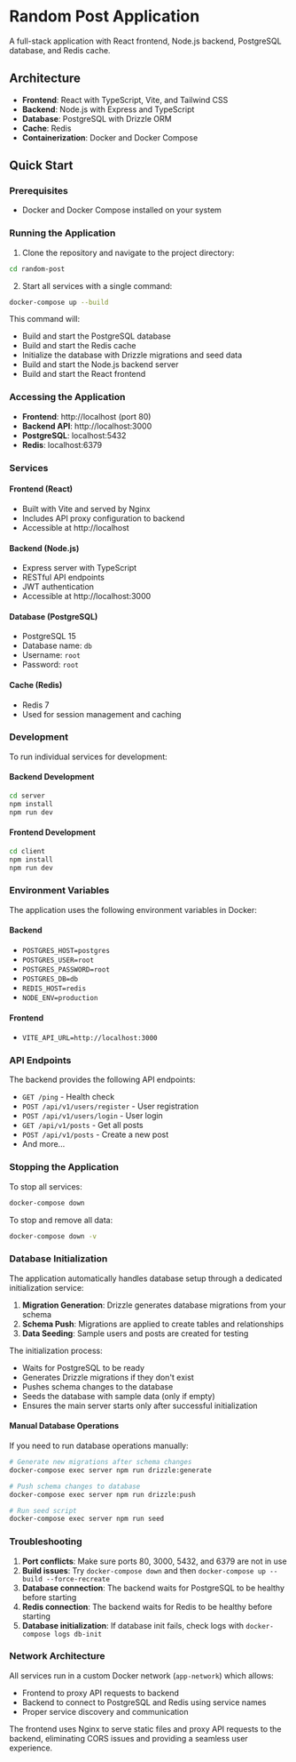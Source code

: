 # Random Post Application

A full-stack application with React frontend, Node.js backend, PostgreSQL database, and Redis cache.

## Architecture

- **Frontend**: React with TypeScript, Vite, and Tailwind CSS
- **Backend**: Node.js with Express and TypeScript
- **Database**: PostgreSQL with Drizzle ORM
- **Cache**: Redis
- **Containerization**: Docker and Docker Compose

## Quick Start

### Prerequisites

- Docker and Docker Compose installed on your system

### Running the Application

1. Clone the repository and navigate to the project directory:

```bash
cd random-post
```

2. Start all services with a single command:

```bash
docker-compose up --build
```

This command will:

- Build and start the PostgreSQL database
- Build and start the Redis cache
- Initialize the database with Drizzle migrations and seed data
- Build and start the Node.js backend server
- Build and start the React frontend

### Accessing the Application

- **Frontend**: http://localhost (port 80)
- **Backend API**: http://localhost:3000
- **PostgreSQL**: localhost:5432
- **Redis**: localhost:6379

### Services

#### Frontend (React)

- Built with Vite and served by Nginx
- Includes API proxy configuration to backend
- Accessible at http://localhost

#### Backend (Node.js)

- Express server with TypeScript
- RESTful API endpoints
- JWT authentication
- Accessible at http://localhost:3000

#### Database (PostgreSQL)

- PostgreSQL 15
- Database name: `db`
- Username: `root`
- Password: `root`

#### Cache (Redis)

- Redis 7
- Used for session management and caching

### Development

To run individual services for development:

#### Backend Development

```bash
cd server
npm install
npm run dev
```

#### Frontend Development

```bash
cd client
npm install
npm run dev
```

### Environment Variables

The application uses the following environment variables in Docker:

#### Backend

- `POSTGRES_HOST=postgres`
- `POSTGRES_USER=root`
- `POSTGRES_PASSWORD=root`
- `POSTGRES_DB=db`
- `REDIS_HOST=redis`
- `NODE_ENV=production`

#### Frontend

- `VITE_API_URL=http://localhost:3000`

### API Endpoints

The backend provides the following API endpoints:

- `GET /ping` - Health check
- `POST /api/v1/users/register` - User registration
- `POST /api/v1/users/login` - User login
- `GET /api/v1/posts` - Get all posts
- `POST /api/v1/posts` - Create a new post
- And more...

### Stopping the Application

To stop all services:

```bash
docker-compose down
```

To stop and remove all data:

```bash
docker-compose down -v
```

### Database Initialization

The application automatically handles database setup through a dedicated initialization service:

1. **Migration Generation**: Drizzle generates database migrations from your schema
2. **Schema Push**: Migrations are applied to create tables and relationships
3. **Data Seeding**: Sample users and posts are created for testing

The initialization process:

- Waits for PostgreSQL to be ready
- Generates Drizzle migrations if they don't exist
- Pushes schema changes to the database
- Seeds the database with sample data (only if empty)
- Ensures the main server starts only after successful initialization

#### Manual Database Operations

If you need to run database operations manually:

```bash
# Generate new migrations after schema changes
docker-compose exec server npm run drizzle:generate

# Push schema changes to database
docker-compose exec server npm run drizzle:push

# Run seed script
docker-compose exec server npm run seed
```

### Troubleshooting

1. **Port conflicts**: Make sure ports 80, 3000, 5432, and 6379 are not in use
2. **Build issues**: Try `docker-compose down` and then `docker-compose up --build --force-recreate`
3. **Database connection**: The backend waits for PostgreSQL to be healthy before starting
4. **Redis connection**: The backend waits for Redis to be healthy before starting
5. **Database initialization**: If database init fails, check logs with `docker-compose logs db-init`

### Network Architecture

All services run in a custom Docker network (`app-network`) which allows:

- Frontend to proxy API requests to backend
- Backend to connect to PostgreSQL and Redis using service names
- Proper service discovery and communication

The frontend uses Nginx to serve static files and proxy API requests to the backend, eliminating CORS issues and providing a seamless user experience.
